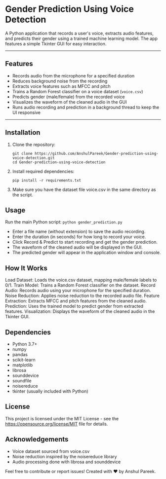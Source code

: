 # Gender Prediction Using Voice Detection

A Python application that records a user's voice, extracts audio features, and predicts their gender using a trained machine learning model. The app features a simple Tkinter GUI for easy interaction.

---

## Features

- Records audio from the microphone for a specified duration  
- Reduces background noise from the recording  
- Extracts voice features such as MFCC and pitch  
- Trains a Random Forest classifier on a voice dataset (`voice.csv`)  
- Predicts gender (male/female) from the recorded voice  
- Visualizes the waveform of the cleaned audio in the GUI  
- Runs audio recording and prediction in a background thread to keep the UI responsive  

---

## Installation

1. Clone the repository:
   ```
   git clone https://github.com/AnshulPareek/Gender-prediction-using-voice-detection.git
   cd Gender-prediction-using-voice-detection
   ```

2. Install required dependencies:
      
    ```
    pip install -r requirements.txt
    ```

3. Make sure you have the dataset file voice.csv in the same directory as the script.

## Usage

Run the main Python script:
    ```
    python gender_prediction.py
    ```
- Enter a file name (without extension) to save the audio recording.
- Enter the duration (in seconds) for how long to record your voice.
- Click Record & Predict to start recording and get the gender prediction.
- The waveform of the cleaned audio will be displayed in the GUI.
- The predicted gender will appear in the application window and console.

## How It Works
Load Dataset: Loads the voice.csv dataset, mapping male/female labels to 0/1.
Train Model: Trains a Random Forest classifier on the dataset.
Record Audio: Records audio using your microphone for the specified duration.
Noise Reduction: Applies noise reduction to the recorded audio file.
Feature Extraction: Extracts MFCC and pitch features from the cleaned audio.
Prediction: Uses the trained model to predict gender from extracted features.
Visualization: Displays the waveform of the cleaned audio in the Tkinter GUI.

##  Dependencies

- Python 3.7+
- numpy
- pandas
- scikit-learn
- matplotlib
- librosa
- sounddevice
- soundfile
- noisereduce
- tkinter (usually included with Python)

## License
This project is licensed under the MIT License - see the https://opensource.org/license/MIT file for details.

## Acknowledgements
- Voice dataset sourced from voice.csv
- Noise reduction inspired by the noisereduce library
- Audio processing done with librosa and sounddevice

Feel free to contribute or report issues!
Created with ❤️ by Anshul Pareek.
